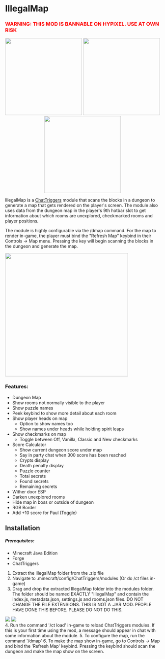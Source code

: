 # IllegalMap

<h3 style="color:red">WARNING: THIS MOD IS BANNABLE ON HYPIXEL. USE AT OWN RISK</h3>

<div class="row" align="center">
  <img src="https://i.imgur.com/kT8BeQN.png" height="250" />
  <img src="https://i.imgur.com/zHpmwzf.png" height="250"/>
  <img src="https://i.imgur.com/hqq6Drn.png" height="250"/>
</div>

IllegalMap is a [ChatTriggers](https://chattriggers.com) module that scans the blocks in a dungeon to generate a map that gets rendered on the player's screen. The module also uses data from the dungeon map in the player's 9th hotbar slot to get information about which rooms are unexplored, checkmarked rooms and player positions.

The module is highly configurable via the /dmap command. For the map to render in-game, the player must bind the "Refresh Map" keybind in their Controls -> Map menu. Pressing the key will begin scanning the blocks in the dungeon and generate the map.

<img src="https://i.imgur.com/A6n9TEI.png" height=400/>

### Features:
- Dungeon Map
- Show rooms not normally visible to the player
- Show puzzle names
- Peek keybind to show more detail about each room
- Show player heads on map
  - Option to show names too
  - Show names under heads while holding spirit leaps
- Show checkmarks on map
  - Toggle between Off, Vanilla, Classic and New checkmarks
- Score Calculator
  - Show current dungeon score under map
  - Say in party chat when 300 score has been reached
  - Crypts display
  - Death penalty display
  - Puzzle counter
  - Total secrets
  - Found secrets
  - Remaining secrets
- Wither door ESP
- Darken unexplored rooms
- Hide map in boss or outside of dungeon
- RGB Border
- Add +10 score for Paul (Toggle)

## Installation
##### Prerequisites:
- Minecraft Java Edition
- Forge
- ChatTriggers

1. Extract the IllegalMap folder from the .zip file
2. Navigate to .minecraft/config/ChatTriggers/modules (Or do /ct files in-game) 
3. Drag and drop the extracted IllegalMap folder into the modules folder. The folder should be named EXACTLY "IllegalMap" and contain the index.js, metadata.json, settings.js and rooms.json files. DO NOT CHANGE THE FILE EXTENSIONS. THIS IS NOT A .JAR MOD. PEOPLE HAVE DONE THIS BEFORE. PLEASE DO NOT DO THIS.
<div class="row">
  <img src="https://i.imgur.com/hHL1bBi.png"/>
  <img src="https://i.imgur.com/inqmgK1.png"/>
 </div>
4. Run the command '/ct load' in-game to reload ChatTriggers modules. If this is your first time using the mod, a message should appear in chat with some information about the module.
5. To configure the map, run the command '/dmap'
6. To make the map show in-game, go to Controls -> Map and bind the 'Refresh Map' keybind. Pressing the keybind should scan the dungeon and make the map show on the screen.
